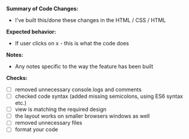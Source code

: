 **Summary of Code Changes:**
- I've built this/done these changes in the HTML / CSS / HTML

**Expected behavior:**
- If user clicks on x - this is what the code does

**Notes:**
- Any notes specific to the way the feature has been built

**Checks:**
- [ ] removed unnecessary console.logs and comments
- [ ] checked code syntax (added missing semicolons, using ES6 syntax etc.)
- [ ] view is matching the required design
- [ ] the layout works on smaller browsers windows as well
- [ ] removed unnecessary files
- [ ] format your code
